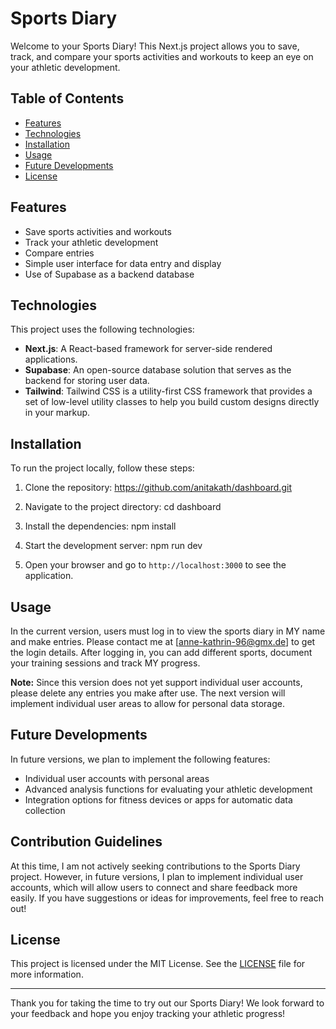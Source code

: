# Sports Diary

Welcome to your Sports Diary! This Next.js project allows you to save, track, and compare your sports activities and workouts to keep an eye on your athletic development.

## Table of Contents

- [Features](#features)
- [Technologies](#technologies)
- [Installation](#installation)
- [Usage](#usage)
- [Future Developments](#future-developments)
- [License](#license)

## Features

- Save sports activities and workouts
- Track your athletic development
- Compare entries
- Simple user interface for data entry and display
- Use of Supabase as a backend database

## Technologies

This project uses the following technologies:

- **Next.js**: A React-based framework for server-side rendered applications.
- **Supabase**: An open-source database solution that serves as the backend for storing user data.
- **Tailwind**: Tailwind CSS is a utility-first CSS framework that provides a set of low-level utility classes to help you build custom designs directly in your markup.
## Installation

To run the project locally, follow these steps:

1. Clone the repository:
https://github.com/anitakath/dashboard.git

2. Navigate to the project directory:
cd dashboard

3. Install the dependencies:
npm install

4. Start the development server:
npm run dev

5. Open your browser and go to `http://localhost:3000` to see the application.

## Usage

In the current version, users must log in to view the sports diary in MY name and make entries. Please contact me at [anne-kathrin-96@gmx.de] to get the login details. After logging in, you can add different sports, document your training sessions and track MY progress. 

**Note:** Since this version does not yet support individual user accounts, please delete any entries you make after use. The next version will implement individual user areas to allow for personal data storage.



## Future Developments

In future versions, we plan to implement the following features:

- Individual user accounts with personal areas
- Advanced analysis functions for evaluating your athletic development
- Integration options for fitness devices or apps for automatic data collection

## Contribution Guidelines

At this time, I am not actively seeking contributions to the Sports Diary project. However, in future versions, I plan to implement individual user accounts, which will allow users to connect and share feedback more easily. If you have suggestions or ideas for improvements, feel free to reach out!

## License

This project is licensed under the MIT License. See the [LICENSE](LICENSE) file for more information.

---

Thank you for taking the time to try out our Sports Diary! We look forward to your feedback and hope you enjoy tracking your athletic progress!